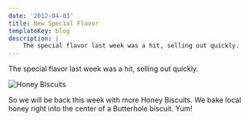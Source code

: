 ```yaml
---
date: '2012-04-03'
title: New Special Flavor
templateKey: blog
description: |
    The special flavor last week was a hit, selling out quickly.
---
```

The special flavor last week was a hit, selling out quickly.

<img src="/uploads/honey-biscuits.jpg" class="img-fluid page-image shadow m-3" alt="Honey Biscuits" />

So we will be back this week with more Honey Biscuits.  We bake local honey right into the center of a Butterhole biscuit.  Yum!
